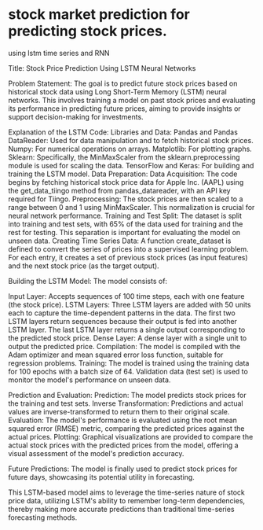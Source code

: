 # stock market prediction for predicting stock prices.
using lstm time series and RNN

Title:
Stock Price Prediction Using LSTM Neural Networks

Problem Statement:
The goal is to predict future stock prices based on historical stock data using Long Short-Term Memory (LSTM) neural networks. This involves training a model on past stock prices and evaluating its performance in predicting future prices, aiming to provide insights or support decision-making for investments.

Explanation of the LSTM Code:
Libraries and Data:
Pandas and Pandas DataReader: Used for data manipulation and to fetch historical stock prices.
Numpy: For numerical operations on arrays.
Matplotlib: For plotting graphs.
Sklearn: Specifically, the MinMaxScaler from the sklearn.preprocessing module is used for scaling the data.
TensorFlow and Keras: For building and training the LSTM model.
Data Preparation:
Data Acquisition: The code begins by fetching historical stock price data for Apple Inc. (AAPL) using the get_data_tiingo method from pandas_datareader, with an API key required for Tiingo.
Preprocessing: The stock prices are then scaled to a range between 0 and 1 using MinMaxScaler. This normalization is crucial for neural network performance.
Training and Test Split: The dataset is split into training and test sets, with 65% of the data used for training and the rest for testing. This separation is important for evaluating the model on unseen data.
Creating Time Series Data:
A function create_dataset is defined to convert the series of prices into a supervised learning problem. For each entry, it creates a set of previous stock prices (as input features) and the next stock price (as the target output).

Building the LSTM Model:
The model consists of:

Input Layer: Accepts sequences of 100 time steps, each with one feature (the stock price).
LSTM Layers: Three LSTM layers are added with 50 units each to capture the time-dependent patterns in the data. The first two LSTM layers return sequences because their output is fed into another LSTM layer. The last LSTM layer returns a single output corresponding to the predicted stock price.
Dense Layer: A dense layer with a single unit to output the predicted price.
Compilation: The model is compiled with the Adam optimizer and mean squared error loss function, suitable for regression problems.
Training:
The model is trained using the training data for 100 epochs with a batch size of 64. Validation data (test set) is used to monitor the model's performance on unseen data.

Prediction and Evaluation:
Prediction: The model predicts stock prices for the training and test sets.
Inverse Transformation: Predictions and actual values are inverse-transformed to return them to their original scale.
Evaluation: The model's performance is evaluated using the root mean squared error (RMSE) metric, comparing the predicted prices against the actual prices.
Plotting:
Graphical visualizations are provided to compare the actual stock prices with the predicted prices from the model, offering a visual assessment of the model's prediction accuracy.

Future Predictions:
The model is finally used to predict stock prices for future days, showcasing its potential utility in forecasting.

This LSTM-based model aims to leverage the time-series nature of stock price data, utilizing LSTM's ability to remember long-term dependencies, thereby making more accurate predictions than traditional time-series forecasting methods.
